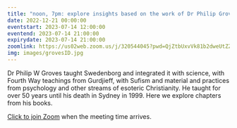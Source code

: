 ```yaml
---
title: "noon, 7pm: explore insights based on the work of Dr Philip Groves"
date: 2022-12-21 00:00:00
eventstart: 2023-07-14 12:00:00
eventend: 2023-07-14 21:00:00
expirydate: 2023-07-14 21:00:00
zoomlink: https://us02web.zoom.us/j/320544045?pwd=QjZtbUxvVk81b2dweUtZZTE3ZE9IZz09
img: images/grovesID.jpg
---
```


Dr Philip W Groves taught Swedenborg and integrated it with science, with Fourth Way teachings from Gurdjieff, with Sufism and material and practices from psychology and other streams of esoteric Christianity. He taught for over 50 years until his death in Sydney in 1999. Here we explore chapters from his books.

[Click to join Zoom](https://us02web.zoom.us/j/320544045?pwd=QjZtbUxvVk81b2dweUtZZTE3ZE9IZz09) when the meeting time arrives.